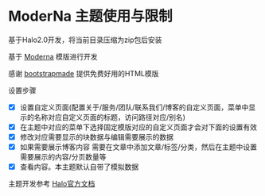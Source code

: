 # ModerNa 主题使用与限制

基于Halo2.0开发，将当前目录压缩为zip包后安装

基于 [Moderna](https://bootstrapmade.com/free-bootstrap-template-corporate-moderna/) 模版进行开发

感谢 [bootstrapmade](https://bootstrapmade.com) 提供免费好用的HTML模版

设置步骤

- [x] 设置自定义页面(配置关于/服务/团队/联系我们/博客的自定义页面，菜单中显示的名称对应自定义页面的标题，访问路径对应/别名)
- [x] 在主题中对应的菜单下选择固定模版对应的自定义页面才会对下面的设置有效
- [x] 修改对应需要显示的块数据与编辑需要展示的数据
- [x] 如果需要展示博客内容 需要在文章中添加文章/标签/分类，然后在主题中设置需要展示的内容/分页数量等
- [x] 查看内容。本主题默认自带了模拟数据

主题开发参考 [Halo官方文档](https://docs.halo.run)
